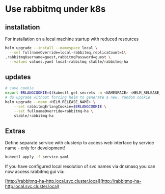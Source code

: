 # Use rabbitmq under k8s  

## installation

For installation on a local machine startup with reduced resources  

```bash
helm upgrade --install --namespace local \
  --set fullnameOverride=local-rabbitmq,replicaCount=1\
,rabbitmqUsername=guest,rabbitmqPassword=guest \
  --values values.yaml local-rabbitmq stable/rabbitmq-ha
```

## updates

```bash
# save cookie
export ERLANGCOOKIE=$(kubectl get secrets -n <NAMESPACE> <HELM_RELEASE_NAME>-rabbitmq-ha -o jsonpath={.data.rabbitmq-erlang-cookie}
# do upgrade without forcing helm to generate a new, random cookie
helm upgrade --name <HELM_RELEASE_NAME> \
    --set rabbitmqErlangCookie=$ERLANGCOOKIE \
    --set fullnameOverride=rabbitmq-ha \
    stable/rabbitmq-ha
```

## Extras  

Define separate service with clusterip to access web interface by service name - only for development!  

```bash
kubectl apply -f service.yaml
```

If you have configured local resolution of svc names via dnsmasq you can now access rabbitmq gui via: 

[http://rabbitmq-ha-http.local.svc.cluster.local](http://rabbitmq-ha-http.local.svc.cluster.local) 
